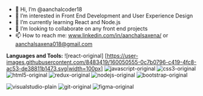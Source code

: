 - 👋 Hi, I’m @aanchalcoder18
- 👀 I’m interested in Front End Development and User Experience Design
- 🌱 I’m currently learning React and Node.js
- 💞️ I’m looking to collaborate on any front end projects
- 📫 How to reach me: www.linkedin.com/in/aanchalsaxena/ or aanchalsaxena018@gmail.com 

**Languages and Tools:**
![react-original] [https://user-images.githubusercontent.com/8483419/160050555-0c7b0796-c419-4fc8-ac53-de38811b1473.svg|width=100px]
![javascript-original](https://user-images.githubusercontent.com/8483419/160050603-34244211-a822-4d88-a299-1a43441b6845.svg)
![css3-original](https://user-images.githubusercontent.com/8483419/160050656-7be712bd-a937-4cb9-869a-2babf56a942f.svg)
![html5-original](https://user-images.githubusercontent.com/8483419/160050723-1983e1ea-2236-45fc-a2f1-56a89daaf1d9.svg)
![redux-original](https://user-images.githubusercontent.com/8483419/160050772-92998a17-f3fd-46bb-b018-cd518ee7ed27.svg)
![nodejs-original](https://user-images.githubusercontent.com/8483419/160050809-edae8547-2a1f-4088-b2fe-2e493a1a9170.svg)
![bootstrap-original](https://user-images.githubusercontent.com/8483419/160050893-160a3136-0eac-40d0-bd6c-4df182f13602.svg)


![visualstudio-plain](https://user-images.githubusercontent.com/8483419/160051007-0d1751ab-2c1b-472f-bbba-a6313dc79976.svg)
![git-original](https://user-images.githubusercontent.com/8483419/160051010-3063fa0d-893e-46b2-8be9-b2e85d813a85.svg)
![figma-original](https://user-images.githubusercontent.com/8483419/160051016-2ff54e9b-5137-4a2e-b600-050b27b76d3a.svg)
